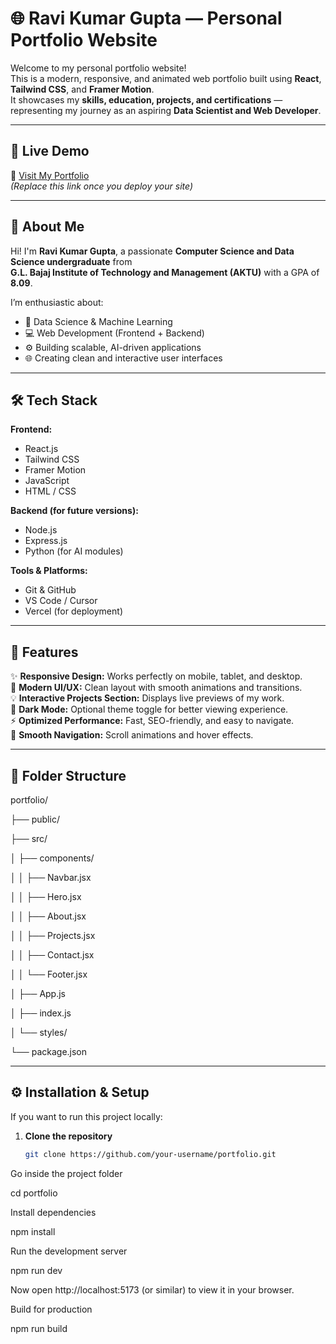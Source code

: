 
# 🌐 Ravi Kumar Gupta — Personal Portfolio Website

Welcome to my personal portfolio website!  
This is a modern, responsive, and animated web portfolio built using **React**, **Tailwind CSS**, and **Framer Motion**.  
It showcases my **skills, education, projects, and certifications** — representing my journey as an aspiring **Data Scientist and Web Developer**.

---

## 🚀 Live Demo
🔗 [Visit My Portfolio](https://your-vercel-link.vercel.app)  
*(Replace this link once you deploy your site)*

---

## 🧠 About Me

Hi! I'm **Ravi Kumar Gupta**, a passionate **Computer Science and Data Science undergraduate** from  
**G.L. Bajaj Institute of Technology and Management (AKTU)** with a GPA of **8.09**.

I’m enthusiastic about:
- 🧮 Data Science & Machine Learning  
- 💻 Web Development (Frontend + Backend)  
- ⚙️ Building scalable, AI-driven applications  
- 🌐 Creating clean and interactive user interfaces  

---

## 🛠️ Tech Stack

**Frontend:**  
- React.js  
- Tailwind CSS  
- Framer Motion  
- JavaScript  
- HTML / CSS  

**Backend (for future versions):**  
- Node.js  
- Express.js  
- Python (for AI modules)

**Tools & Platforms:**  
- Git & GitHub  
- VS Code / Cursor  
- Vercel (for deployment)

---

## 🧩 Features

✨ **Responsive Design:** Works perfectly on mobile, tablet, and desktop.  
🎨 **Modern UI/UX:** Clean layout with smooth animations and transitions.  
💡 **Interactive Projects Section:** Displays live previews of my work.  
🌙 **Dark Mode:** Optional theme toggle for better viewing experience.  
⚡ **Optimized Performance:** Fast, SEO-friendly, and easy to navigate.  
🧭 **Smooth Navigation:** Scroll animations and hover effects.  

---

## 📁 Folder Structure



portfolio/

├── public/ 

├── src/

│ ├── components/

│ │ ├── Navbar.jsx

│ │ ├── Hero.jsx

│ │ ├── About.jsx

│ │ ├── Projects.jsx

│ │ ├── Contact.jsx

│ │ └── Footer.jsx

│ ├── App.js

│ ├── index.js

│ └── styles/

└── package.json


---

## ⚙️ Installation & Setup

If you want to run this project locally:

1. **Clone the repository**
   ```bash
   git clone https://github.com/your-username/portfolio.git


Go inside the project folder

cd portfolio


Install dependencies

npm install


Run the development server

npm run dev


Now open http://localhost:5173
 (or similar) to view it in your browser.

Build for production

npm run build
